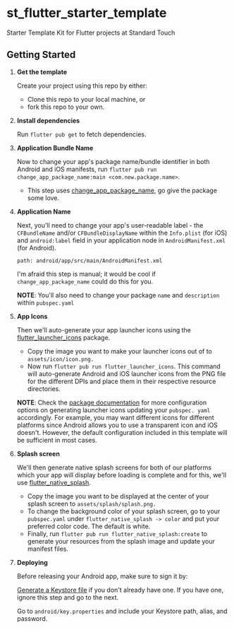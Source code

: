 # st_flutter_starter_template

Starter Template Kit for Flutter projects at Standard Touch

## Getting Started

1. **Get the template**

   Create your project using this repo by either:

   - Clone this repo to your local machine, or
   - fork this repo to your own.

2. **Install dependencies**

   Run `flutter pub get` to fetch dependencies.

3. **Application Bundle Name**

   Now to change your app's package name/bundle identifier in both Android and iOS manifests, run `flutter pub run change_app_package_name:main <com.new.package.name>`.

   - This step uses [change_app_package_name](https://pub.dev/packages/change_app_package_name), go give the package some love.

4. **Application Name**

   Next, you'll need to change your app's user-readable label - the `CFBundleName` and/or `CFBundleDisplayName` within the `Info.plist` (for iOS) and `android:label` field in your application node in `AndroidManifest.xml` (for Android).

   ```
   path: android/app/src/main/AndroidManifest.xml
   ```

   I'm afraid this step is manual; it would be cool if `change_app_package_name` could do this for you.

   **NOTE**: You'll also need to change your package `name` and `description` within `pubspec.yaml`

5. **App Icons**

   Then we'll auto-generate your app launcher icons using the [flutter_launcher_icons](https://pub.dev/packages/flutter_launcher_icons) package.

   - Copy the image you want to make your launcher icons out of to `assets/icon/icon.png.`
   - Now run `flutter pub run flutter_launcher_icons`. This command will auto-generate Android and iOS launcher icons from the PNG file for the different DPIs and place them in their respective resource directories.

   **NOTE**: Check the [package documentation](https://pub.dev/packages/flutter_launcher_icons#book-guide) for more configuration options on generating launcher icons updating your `pubspec. yaml` accordingly.
   For example, you may want different icons for different platforms since Android allows you to use a transparent icon and iOS doesn't.
   However, the default configuration included in this template will be sufficient in most cases.

6. **Splash screen**

   We'll then generate native splash screens for both of our platforms which your app will display before loading is complete and for this, we'll use [flutter_native_splash](https://pub.dev/packages/flutter_native_splash).

   - Copy the image you want to be displayed at the center of your splash screen to `assets/splash/splash.png.`
   - To change the background color of your splash screen, go to your `pubspec.yaml` under `flutter_native_splash -> color` and put your preferred color code. The default is white.
   - Finally, run `flutter pub run flutter_native_splash:create` to generate your resources from the splash image and update your manifest files.

7. **Deploying**

   Before releasing your Android app, make sure to sign it by:

   [Generate a Keystore file](https://flutter.dev/docs/deployment/android#create-a-keystore) if you don't already have one. If you have one, ignore this step and go to the next.

   Go to `android/key.properties` and include your Keystore path, alias, and password.

